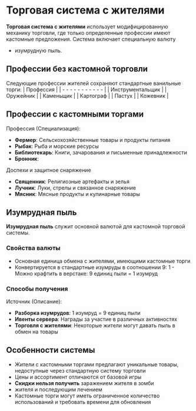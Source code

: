 # Торговая система с жителями

**Торговая система с жителями** использует модифицированную механику торговли, где только определенные профессии имеют кастомные предложения. Система включает специальную валюту

- изумрудную пыль.

## Профессии без кастомной торговли

Следующие профессии жителей сохраняют стандартные ванильные торги: | Профессия |
| - - - - - - - - - - - |
| Инструментальщик |
| Оружейник |
| Каменьщик |
| Картограф |
| Пастух |
| Кожевник |

## Профессии с кастомными торгами

Профессия (Специализация):
- **Фермер**: Сельскохозяйственные товары и продукты питания
- **Рыбак**: Рыба и морские ресурсы
- **Библиотекарь**: Книги, зачарования и письменные принадлежности
- **Бронник**:

Доспехи и защитное снаряжение

- **Священник**: Религиозные артефакты и зелья
- **Лучник**: Луки, стрелы и связанное снаряжение
- **Мясник**: Мясные продукты и кулинарные товары
## Изумрудная пыль

**Изумрудная пыль** служит основной валютой для кастомной торговой системы.

### Свойства валюты

- Основная единица обмена с жителями, имеющими кастомные торги
- Конвертируется в стандартные изумруды в соотношении 9: 1 - Можно крафтить в верстаке: 9 единиц пыли = 1 изумруд

### Способы получения

Источник (Описание):
- **Разборка изумрудов**: 1 изумруд = 9 единиц пыли
- **Ивенты сервера**: Награды за участие в различных активностях
- **Торговля с жителями**: Некоторые жители могут давать пыль в обмен на товары
## Особенности системы

- Жители с кастомными торгами предлагают уникальные товары, недоступные через стандартную систему торговли
- Цены и ассортимент отличаются от базовой игры
- **Скидки нельзя получить** заражением жителя в зомби
- жителя и последующим лечением
- Кастомные торги могут иметь ограниченное количество использований и требовать времени для обновления